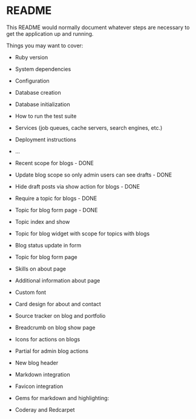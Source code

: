 # README

This README would normally document whatever steps are necessary to get the
application up and running.

Things you may want to cover:

* Ruby version

* System dependencies

* Configuration

* Database creation

* Database initialization

* How to run the test suite

* Services (job queues, cache servers, search engines, etc.)

* Deployment instructions

* ...

 * Recent scope for blogs - DONE
 * Update blog scope so only admin users can see drafts - DONE
 * Hide draft posts via show action for blogs - DONE
 * Require a topic for blogs - DONE
 * Topic for blog form page - DONE
 * Topic index and show
 * Topic for blog widget with scope for topics with blogs
 * Blog status update in form
 * Topic for blog form page
 * Skills on about page
 * Additional information about page
 * Custom font
 * Card design for about and contact
 * Source tracker on blog and portfolio
 * Breadcrumb on blog show page
 * Icons for actions on blogs
 * Partial for admin blog actions
 * New blog header
 * Markdown integration
 * Favicon integration

 * Gems for markdown and highlighting:
 * Coderay and Redcarpet
